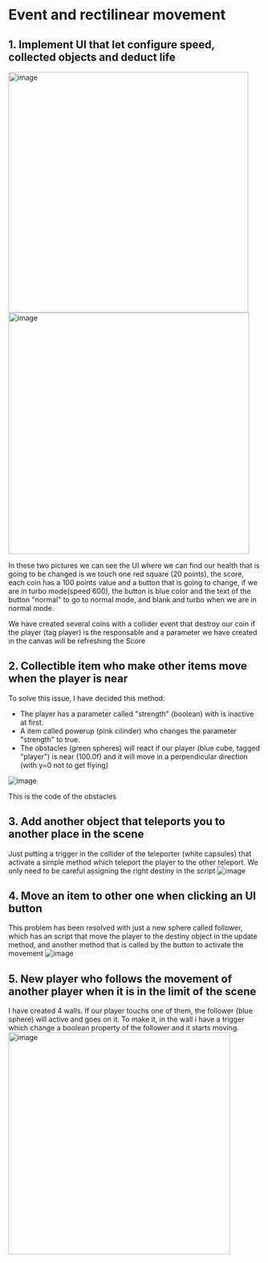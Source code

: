 # Event and rectilinear movement
## 1. Implement UI that let configure speed, collected objects and deduct life
<img width="478" alt="image" src="https://github.com/antoniocxv/eventmovement/assets/6523949/432a754f-b84a-4169-90b8-2d3e679af1f5">
<img width="480" alt="image" src="https://github.com/antoniocxv/eventmovement/assets/6523949/882d789e-5bfb-4625-94fc-eea03ad59625">

In these two pictures we can see the UI where we can find our health that is going to be changed is we touch one red square (20 points), the score, each coin has a 100 points value and a button that is going to change, if we are in turbo mode(speed 600), the button is blue color and the text of the button "normal" to go to normal mode, and blank and turbo when we are in normal mode.

We have created several coins with a collider event that destroy our coin if the player (tag player) is the responsable and a parameter we have created in the canvas will be refreshing the Score

## 2. Collectible item who make other items move when the player is near

To solve this issue, I have decided this method: 
- The player has a parameter called "strength" (boolean) with is inactive at first.
- A item called powerup (pink cilinder) who changes the parameter "strength" to true.
- The obstacles (green spheres) will react if our player (blue cube, tagged "player") is near (100.0f) and it will move in a perpendicular direction (with y=0 not to get flying)
<img width="auto" alt="image" src="https://github.com/antoniocxv/eventmovement/assets/6523949/2279f820-194e-4fc3-863a-6181a8f3775e">

This is the code of the obstacles

## 3. Add another object that teleports you to another place in the scene

Just putting a trigger in the collider of the teleporter (white capsules) that activate a simple method which teleport the player to the other teleport. We only need to be careful assigning the right destiny in the script
<img width="auto" alt="image" src="https://github.com/antoniocxv/eventmovement/assets/6523949/ee1cb86d-f7ca-4416-b6e3-0c2b14b1b9ae">

## 4. Move an item to other one when clicking an UI button

This problem has been resolved with just a new sphere called follower, which has an script that move the player to the destiny object in the update method, and another method that is called by the button to activate the movement
<img width="auto" alt="image" src="https://github.com/antoniocxv/eventmovement/assets/6523949/82419a35-3035-4c76-a8c3-0b8cc29b1d15">

## 5. New player who follows the movement of another player when it is in the limit of the scene

I have created 4 walls. If our player touchs one of them, the follower (blue sphere) will active and goes on it. To make it, in the wall i have a trigger which change a boolean property of the follower and it starts moving.
<img width="442" alt="image" src="https://github.com/antoniocxv/eventmovement/assets/6523949/f4f38fe8-77b3-4c42-9092-c42cbc2f1585">


